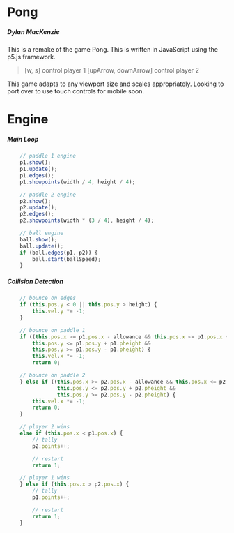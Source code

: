 # Pong
##### Dylan MacKenzie

This is a remake of the game Pong. This is written in JavaScript using the p5.js framework.

> [w, s] control player 1
> [upArrow, downArrow] control player 2

This game adapts to any viewport size and scales appropriately. Looking to port over to use touch controls for mobile soon.

# Engine
##### Main Loop
```JavaScript
    // paddle 1 engine
    p1.show();
    p1.update();
    p1.edges();
    p1.showpoints(width / 4, height / 4);

    // paddle 2 engine
    p2.show();
    p2.update();
    p2.edges();
    p2.showpoints(width * (3 / 4), height / 4);

    // ball engine
    ball.show();
    ball.update();
    if (ball.edges(p1, p2)) {
        ball.start(ballSpeed);
    }
```
##### Collision Detection
```JavaScript
    // bounce on edges
    if (this.pos.y < 0 || this.pos.y > height) {
        this.vel.y *= -1;
    }

    // bounce on paddle 1
    if ((this.pos.x >= p1.pos.x - allowance && this.pos.x <= p1.pos.x + allowance) &&
        this.pos.y <= p1.pos.y + p1.pheight &&
        this.pos.y >= p1.pos.y - p1.pheight) {
        this.vel.x *= -1;
        return 0;

    // bounce on paddle 2
    } else if ((this.pos.x >= p2.pos.x - allowance && this.pos.x <= p2.pos.x + allowance) &&
                this.pos.y <= p2.pos.y + p2.pheight &&
                this.pos.y >= p2.pos.y - p2.pheight) {
        this.vel.x *= -1;
        return 0;
    }

    // player 2 wins
    else if (this.pos.x < p1.pos.x) {
        // tally
        p2.points++;

        // restart
        return 1;

    // player 1 wins
    } else if (this.pos.x > p2.pos.x) {
        // tally
        p1.points++;

        // restart
        return 1;
    }
```